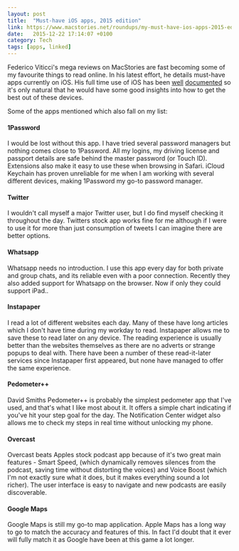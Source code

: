 ```yaml
---
layout: post
title:  "Must-have iOS apps, 2015 edition"
link: https://www.macstories.net/roundups/my-must-have-ios-apps-2015-edition/
date:   2015-12-22 17:14:07 +0100
category: Tech
tags: [apps, linked]
---
```


Federico Viticci's mega reviews on MacStories are fast becoming some of my favourite things to read online. In his latest effort, he details must-have apps currently on iOS. His full time use of iOS has been [well][fv1] [documented][fv2] so it's only natural that he would have some good insights into how to get the best out of these devices.

Some of the apps mentioned which also fall on my list:

#### 1Password <a id="1password"></a>
I would be lost without this app. I have tried several password managers but nothing comes close to 1Password. All my logins, my driving license and passport details are safe behind the master password (or Touch ID). Extensions also make it easy to use these when browsing in Safari. iCloud Keychain has proven unreliable for me when I am working with several different devices, making 1Password my go-to password manager.

<a id="twitter"></a>
#### Twitter 
I wouldn't call myself a major Twitter user, but I do find myself checking it throughout the day. Twitters stock app works fine for me although if I were to use it for more than just consumption of tweets I can imagine there are better options.

<a id="whatsapp"></a>
#### Whatsapp 
Whatsapp needs no introduction. I use this app every day for both private and group chats, and its reliable even with a poor connection. Recently they also added support for Whatsapp on the browser. Now if only they could support iPad..

<a id="instapaper"></a>
#### Instapaper 
I read a lot of different websites each day. Many of these have long articles which I don't have time during my workday to read. Instapaper allows me to save these to read later on any device. The reading experience is usually better than the websites themselves as there are no adverts or strange popups to deal with. There have been a number of these read-it-later services since Instapaper first appeared, but none have managed to offer the same experience.

<a id="pedometer"></a>
#### Pedometer++ 
David Smiths Pedometer++ is probably the simplest pedometer app that I've used, and that's what I like most about it. It offers a simple chart indicating if you've hit your step goal for the day. The Notification Center widget also allows me to check my steps in real time without unlocking my phone.

<a id="overcast"></a>
#### Overcast 
Overcast beats Apples stock podcast app because of it's two great main features - Smart Speed, (which dynamically removes silences from the podcast, saving time without distorting the voices) and Voice Boost (which I'm not exactly sure what it does, but it makes everything sound a lot richer). The user interface is easy to navigate and new podcasts are easily discoverable. 

<a id="googlemaps"></a>
#### Google Maps 
Google Maps is still my go-to map application. Apple Maps has a long way to go to match the accuracy and features of this. In fact I'd doubt that it ever will fully match it as Google have been at this game a lot longer. 

[fv1]: https://www.macstories.net/stories/ipad-air-2-review-why-the-ipad-became-my-main-computer/
[fv2]: https://www.macstories.net/stories/ios-9-review/